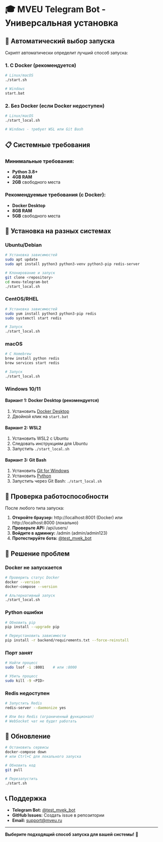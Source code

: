 # 🎓 MVEU Telegram Bot - Универсальная установка

## 🚀 Автоматический выбор запуска

Скрипт автоматически определит лучший способ запуска:

### 1. С Docker (рекомендуется)
```bash
# Linux/macOS
./start.sh

# Windows  
start.bat
```

### 2. Без Docker (если Docker недоступен)
```bash
# Linux/macOS
./start_local.sh

# Windows - требует WSL или Git Bash
```

## 📋 Системные требования

### Минимальные требования:
- **Python 3.8+** 
- **4GB RAM**
- **2GB** свободного места

### Рекомендуемые требования (с Docker):
- **Docker Desktop**
- **8GB RAM**
- **5GB** свободного места

## 🔧 Установка на разных системах

### Ubuntu/Debian
```bash
# Установка зависимостей
sudo apt update
sudo apt install python3 python3-venv python3-pip redis-server

# Клонирование и запуск
git clone <repository>
cd mveu-telegram-bot
./start_local.sh
```

### CentOS/RHEL
```bash
# Установка зависимостей
sudo yum install python3 python3-pip redis
sudo systemctl start redis

# Запуск
./start_local.sh
```

### macOS
```bash
# С Homebrew
brew install python redis
brew services start redis

# Запуск
./start_local.sh
```

### Windows 10/11

#### Вариант 1: Docker Desktop (рекомендуется)
1. Установить [Docker Desktop](https://docker.com/get-started)
2. Двойной клик на `start.bat`

#### Вариант 2: WSL2
1. Установить WSL2 с Ubuntu
2. Следовать инструкциям для Ubuntu
3. Запустить `./start_local.sh`

#### Вариант 3: Git Bash
1. Установить [Git for Windows](https://git-scm.com/downloads)
2. Установить [Python](https://python.org/downloads/)
3. Запустить через Git Bash: `./start_local.sh`

## 🎯 Проверка работоспособности

После любого типа запуска:

1. **Откройте браузер:** http://localhost:8001 (Docker) или http://localhost:8000 (локально)
2. **Проверьте API:** /api/users/
3. **Войдите в админку:** /admin (admin/admin123)
4. **Протестируйте бота:** [@test_mvek_bot](https://t.me/test_mvek_bot)

## 🐛 Решение проблем

### Docker не запускается
```bash
# Проверить статус Docker
docker --version
docker-compose --version

# Альтернативный запуск
./start_local.sh
```

### Python ошибки
```bash
# Обновить pip
pip install --upgrade pip

# Переустановить зависимости  
pip install -r backend/requirements.txt --force-reinstall
```

### Порт занят
```bash
# Найти процесс
sudo lsof -i :8001    # или :8000

# Убить процесс
sudo kill -9 <PID>
```

### Redis недоступен
```bash
# Запустить Redis
redis-server --daemonize yes

# Или без Redis (ограниченный функционал)
# WebSocket чат не будет работать
```

## 🔄 Обновление

```bash
# Остановить сервисы
docker-compose down
# или Ctrl+C для локального запуска

# Обновить код
git pull

# Перезапустить
./start.sh
```

## 📞 Поддержка

- **Telegram Bot:** [@test_mvek_bot](https://t.me/test_mvek_bot)
- **GitHub Issues:** Создать issue в репозитории
- **Email:** support@mveu.ru

---

**Выберите подходящий способ запуска для вашей системы!** 🎯